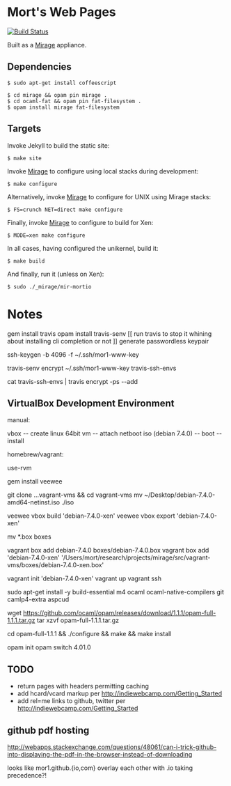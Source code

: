 # Mort's Web Pages

[![Build Status](https://travis-ci.org/mor1/mor1.github.io.png?branch=master)](https://travis-ci.org/mor1/mor1.github.io)

Built as a [Mirage][] appliance.

[mirage]: http://openmirage.org/

## Dependencies

    $ sudo apt-get install coffeescript

    $ cd mirage && opam pin mirage .
    $ cd ocaml-fat && opam pin fat-filesystem .
    $ opam install mirage fat-filesystem


## Targets

Invoke Jekyll to build the static site:

    $ make site

Invoke [Mirage][] to configure using local stacks during development:

    $ make configure

Alternatively, invoke [Mirage][] to configure for UNIX using Mirage stacks:

    $ FS=crunch NET=direct make configure

Finally, invoke [Mirage][] to configure to build for Xen:

    $ MODE=xen make configure

In all cases, having configured the unikernel, build it:

    $ make build

And finally, run it (unless on Xen):

    $ sudo ./_mirage/mir-mortio


# Notes

gem install travis
opam install travis-senv
[[ run travis to stop it whining about installing cli completion or not ]]
generate passwordless keypair

ssh-keygen -b 4096 -f ~/.ssh/mor1-www-key

travis-senv encrypt ~/.ssh/mor1-www-key travis-ssh-envs

cat travis-ssh-envs | travis encrypt -ps --add

## VirtualBox Development Environment

manual:

vbox -- create linux 64bit vm -- attach netboot iso (debian 7.4.0) -- boot --
install

homebrew/vagrant:

use-rvm

gem install veewee

git clone ...vagrant-vms && cd vagrant-vms
mv ~/Desktop/debian-7.4.0-amd64-netinst.iso ./iso

veewee vbox build 'debian-7.4.0-xen'
veewee vbox export 'debian-7.4.0-xen'

mv *.box boxes

vagrant box add debian-7.4.0 boxes/debian-7.4.0.box
vagrant box add 'debian-7.4.0-xen'
'/Users/mort/research/projects/mirage/src/vagrant-vms/boxes/debian-7.4.0-xen.box'


vagrant init 'debian-7.4.0-xen'
vagrant up
vagrant ssh


sudo apt-get install -y build-essential m4 ocaml ocaml-native-compilers git
camlp4-extra aspcud


wget
https://github.com/ocaml/opam/releases/download/1.1.1/opam-full-1.1.1.tar.gz
tar xzvf opam-full-1.1.1.tar.gz

cd opam-full-1.1.1 && ./configure && make && make install

opam init
opam switch 4.01.0


## TODO

+ return pages with headers permitting caching
+ add hcard/vcard markup per <http://indiewebcamp.com/Getting_Started>
+ add rel=me links to github, twitter per <http://indiewebcamp.com/Getting_Started>

## github pdf hosting

http://webapps.stackexchange.com/questions/48061/can-i-trick-github-into-displaying-the-pdf-in-the-browser-instead-of-downloading

looks like mor1.github.{io,com} overlay each other with .io taking precedence?!
